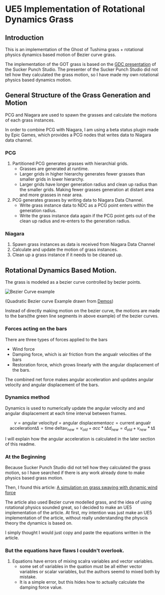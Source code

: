 # UE5 Implementation of Rotational Dynamics Grass 

## Introduction

This is an implementation of the Ghost of Tushima grass + rotational physics dynamics based motion of Bezier curve grass.

The implementation of the GOT grass is based on the [GDC presentation](https://www.youtube.com/watch?v=Ibe1JBF5i5Y) of the Sucker Punch Studio.
The presenter of the Sucker Punch Studio did not tell how they calculated the grass motion, so I have made my own rotational physics based dynamics motion.


## General Structure of the Grass Generation and Motion

PCG and Niagara are used to spawn the grasses and calculate the motions of each grass instances.

In order to combine PCG with Niagara, I am using a beta status plugin made by Epic Games, which provides a PCG nodes that writes data to Niagara data channel.
  
### PCG
1. Partitioned PCG generates grasses with hierarchial grids.
    - Grasses are generated at runtime.
    - Larger grids in higher hierarchy generates fewer grasses than smaller grids in lower hierarchy. 
    - Larger grids have longer generation radius and clean up radius than the smaller grids. Making fewer grasses generation at distant area and more grasses in near area.
2. PCG generates grasses by writing data to Niagara Data Channel.
    - Write grass instance data to NDC as a PCG point enters within the generation radius.
    - Write the grass instance data again if the PCG point gets out of the clean up radius and re-enters to the generation radius.
   

### Niagara
1. Spawn grass instances as data is received from Niagara Data Channel
2. Calculate and update the motion of grass instances.
3. Clean up a grass instance if it needs to be cleaned up.

## Rotational Dynamics Based Motion.

The grass is modeled as a bezier curve controlled by bezier points. 

![Bezier Curve example](./Resources/bezier_curve_example.png "An example of Bezier Curve")

(Quadratic Bezier curve Example drawn from [Demos](https://www.desmos.com/))

Instead of directly making motion on the bezier curve, the motions are made to the bars(the green line segments in above example) of the bezier curves.

### Forces acting on the bars

There are three types of forces applied to the bars

- Wind force
- Damping force, which is air friction from the angualr velocities of the bars
- Restoration force, which grows linearly with the angular displacement of the bars.

The combined net force makes angular acceleration and updates angular velocity and angular displacement of the bars.

### Dynamics method
Dynamics is used to numerically update the angular velocity and and angular displacement at each time interval between frames.

```math
v = \text{angular velocity}
d = \text{angular displacement}
acc = \text {current angualr acceleration}
t\Delta = \text{time delta}

v_{new} = v_{old} + acc * t\Delta
d_{new} = d_{old} + v_{new} * t\Delta
```

I will explain how the angular acceleration is calculated in the later section of this readme.

### At the Beginning
Because Sucker Punch Studio did not tell how they calculated the grass motion, so I have searched if there is any work already done to make physics based grass motion.

Then, I found this article: [A simulation on grass swaying with dynamic wind force](https://link.springer.com/article/10.1007/s00371-016-1263-7)

The article also used Bezier curve modelled grass, and the idea of using rotational physics sounded great, so I decided to make an UE5 implementation of the article. 
At first, my intention was just make an UE5 implementation of the article, without really understanding the physcis theory the dynamics is based on. 

I simply thought I would just copy and paste the equations written in the article.

### But the equations have flaws I couldn't overlook.

1. Equations have errors of mixing scalra variables and vector variables.
    - some set of variables in the quation must be all either vector variables or scalar variables, but the authors seemd to mixed both by mistake.
    - It is a simple error, but this hides how to actually calculate the damping force value.
